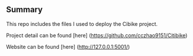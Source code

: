 ## Summary
This repo includes the files I used to deploy the Cibike project.

Project detail can be found [here] (https://github.com/cczhao9151/Citibike)

Website can be found [here] (http://127.0.0.1:5001/)